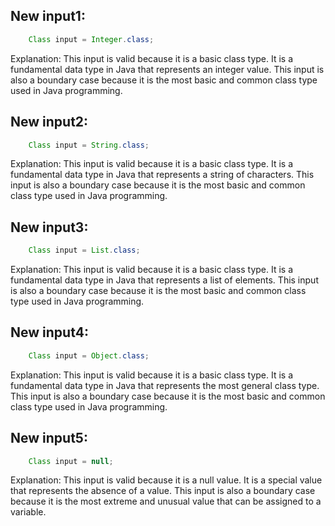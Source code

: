 ## New input1:
```java
    Class input = Integer.class;
```
Explanation: This input is valid because it is a basic class type. It is a fundamental data type in Java that represents an integer value. This input is also a boundary case because it is the most basic and common class type used in Java programming.

## New input2:
```java
    Class input = String.class;
```
Explanation: This input is valid because it is a basic class type. It is a fundamental data type in Java that represents a string of characters. This input is also a boundary case because it is the most basic and common class type used in Java programming.

## New input3:
```java
    Class input = List.class;
```
Explanation: This input is valid because it is a basic class type. It is a fundamental data type in Java that represents a list of elements. This input is also a boundary case because it is the most basic and common class type used in Java programming.

## New input4:
```java
    Class input = Object.class;
```
Explanation: This input is valid because it is a basic class type. It is a fundamental data type in Java that represents the most general class type. This input is also a boundary case because it is the most basic and common class type used in Java programming.

## New input5:
```java
    Class input = null;
```
Explanation: This input is valid because it is a null value. It is a special value that represents the absence of a value. This input is also a boundary case because it is the most extreme and unusual value that can be assigned to a variable.
